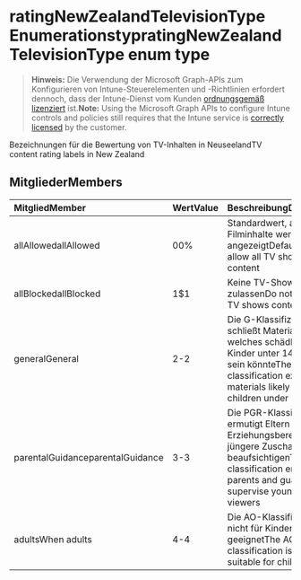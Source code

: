 # <a name="ratingnewzealandtelevisiontype-enum-type"></a><span data-ttu-id="0fb87-101">ratingNewZealandTelevisionType Enumerationstyp</span><span class="sxs-lookup"><span data-stu-id="0fb87-101">ratingNewZealandTelevisionType enum type</span></span>

> <span data-ttu-id="0fb87-102">**Hinweis:** Die Verwendung der Microsoft Graph-APIs zum Konfigurieren von Intune-Steuerelementen und -Richtlinien erfordert dennoch, dass der Intune-Dienst vom Kunden [ordnungsgemäß lizenziert](https://go.microsoft.com/fwlink/?linkid=839381) ist.</span><span class="sxs-lookup"><span data-stu-id="0fb87-102">**Note:** Using the Microsoft Graph APIs to configure Intune controls and policies still requires that the Intune service is [correctly licensed](https://go.microsoft.com/fwlink/?linkid=839381) by the customer.</span></span>

<span data-ttu-id="0fb87-103">Bezeichnungen für die Bewertung von TV-Inhalten in Neuseeland</span><span class="sxs-lookup"><span data-stu-id="0fb87-103">TV content rating labels in New Zealand</span></span>
## <a name="members"></a><span data-ttu-id="0fb87-104">Mitglieder</span><span class="sxs-lookup"><span data-stu-id="0fb87-104">Members</span></span>
|<span data-ttu-id="0fb87-105">Mitglied</span><span class="sxs-lookup"><span data-stu-id="0fb87-105">Member</span></span>|<span data-ttu-id="0fb87-106">Wert</span><span class="sxs-lookup"><span data-stu-id="0fb87-106">Value</span></span>|<span data-ttu-id="0fb87-107">Beschreibung</span><span class="sxs-lookup"><span data-stu-id="0fb87-107">Description</span></span>|
|:---|:---|:---|
|<span data-ttu-id="0fb87-108">allAllowed</span><span class="sxs-lookup"><span data-stu-id="0fb87-108">allAllowed</span></span>|<span data-ttu-id="0fb87-109">0</span><span class="sxs-lookup"><span data-stu-id="0fb87-109">0%</span></span>|<span data-ttu-id="0fb87-110">Standardwert, alle Filminhalte werden angezeigt</span><span class="sxs-lookup"><span data-stu-id="0fb87-110">Default value, allow all TV shows content</span></span>|
|<span data-ttu-id="0fb87-111">allBlocked</span><span class="sxs-lookup"><span data-stu-id="0fb87-111">allBlocked</span></span>|<span data-ttu-id="0fb87-112">1</span><span class="sxs-lookup"><span data-stu-id="0fb87-112">$1</span></span>|<span data-ttu-id="0fb87-113">Keine TV-Show-Inhalte zulassen</span><span class="sxs-lookup"><span data-stu-id="0fb87-113">Do not allow any TV shows content</span></span>|
|<span data-ttu-id="0fb87-114">general</span><span class="sxs-lookup"><span data-stu-id="0fb87-114">General</span></span>|<span data-ttu-id="0fb87-115">2</span><span class="sxs-lookup"><span data-stu-id="0fb87-115">-2</span></span>|<span data-ttu-id="0fb87-116">Die G-Klassifizierung schließt Material aus, welches schädlich für Kinder unter 14 Jahren sein könnte</span><span class="sxs-lookup"><span data-stu-id="0fb87-116">The G classification excludes materials likely to harm children under 14</span></span>|
|<span data-ttu-id="0fb87-117">parentalGuidance</span><span class="sxs-lookup"><span data-stu-id="0fb87-117">parentalGuidance</span></span>|<span data-ttu-id="0fb87-118">3</span><span class="sxs-lookup"><span data-stu-id="0fb87-118">-3</span></span>|<span data-ttu-id="0fb87-119">Die PGR-Klassifizierung ermutigt Eltern und Erziehungsberechtigte, jüngere Zuschauer zu beaufsichtigen</span><span class="sxs-lookup"><span data-stu-id="0fb87-119">The PGR classification encourages parents and guardians to supervise younger viewers</span></span>|
|<span data-ttu-id="0fb87-120">adults</span><span class="sxs-lookup"><span data-stu-id="0fb87-120">When adults</span></span>|<span data-ttu-id="0fb87-121">4</span><span class="sxs-lookup"><span data-stu-id="0fb87-121">-4</span></span>|<span data-ttu-id="0fb87-122">Die AO-Klassifizierung ist nicht für Kinder geeignet</span><span class="sxs-lookup"><span data-stu-id="0fb87-122">The AO classification is not suitable for children</span></span>|



